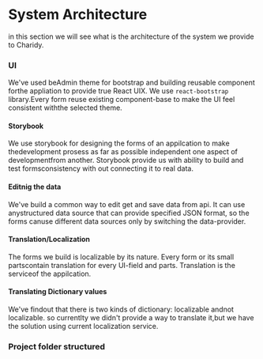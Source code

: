 # System Architecture

in this section we will see what is the architecture of the system we provide to Charidy.








### UI



We've used beAdmin theme for bootstrap and building reusable component forthe appliation to provide true React UIX. We use `react-bootstrap` library.Every form reuse existing component-base to make the UI feel consistent withthe selected theme.



#### Storybook



We use storybook for designing the forms of an appilcation to make thedevelopment prosess as far as possible independent one aspect of developmentfrom another. Storybook provide us with ability to build and test formsconsistency with out connecting it to real data.



#### Editnig the data



We've build a common way to edit get and save data from api. It can use anystructured data source that can provide specified JSON format, so the forms canuse different data sources only by switching the data-provider.



#### Translation\/Localization



The forms we build is localizable by its nature. Every form or its small partscontain translation for every UI-field and parts. Translation is the serviceof the appilcation.



#### Translating Dictionary values



We've findout that there is two kinds of dictionary: localizable andnot localizable. so currentlty we didn't provide a way to translate it,but we have the solution using current localization service.



### Project folder structured



